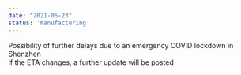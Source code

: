 ```yaml
---
date: "2021-06-23"
status: 'manufacturing'
---
```


Possibility of further delays due to an emergency COVID lockdown in Shenzhen  
If the ETA changes, a further update will be posted